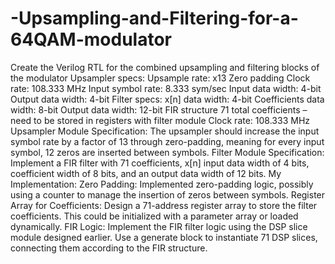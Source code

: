 # -Upsampling-and-Filtering-for-a-64QAM-modulator
Create the Verilog RTL for the combined upsampling and filtering blocks of the modulator Upsampler specs: Upsample rate: x13 Zero padding Clock rate: 108.333 MHz Input symbol rate: 8.333 sym/sec Input data width: 4-bit Output data width: 4-bit Filter specs: x[n] data width: 4-bit Coefficients data width: 8-bit Output data width: 12-bit FIR structure 71 total coefficients – need to be stored in registers with filter module Clock rate: 108.333 MHz 
Upsampler Module
Specification: The upsampler should increase the input symbol rate by a factor of 13 through zero-padding, meaning for every input symbol, 12 zeros are inserted between symbols.
Filter Module
Specification: Implement a FIR filter with 71 coefficients, x[n] input data width of 4 bits, coefficient width of 8 bits, and an output data width of 12 bits.
My Implementation:
Zero Padding: Implemented zero-padding logic, possibly using a counter to manage the insertion of zeros between symbols.
Register Array for Coefficients: Design a 71-address register array to store the filter coefficients. This could be initialized with a parameter array or loaded dynamically.
FIR Logic: Implement the FIR filter logic using the DSP slice module designed earlier. Use a generate block to instantiate 71 DSP slices, connecting them according to the FIR structure.
